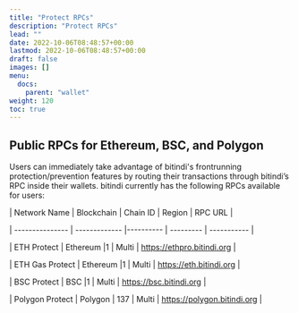 ```yaml
---
title: "Protect RPCs"
description: "Protect RPCs"
lead: ""
date: 2022-10-06T08:48:57+00:00
lastmod: 2022-10-06T08:48:57+00:00
draft: false
images: []
menu:
  docs:
    parent: "wallet"
weight: 120
toc: true
---
```

## Public RPCs for Ethereum, BSC, and Polygon

Users can immediately take advantage of bitindi's frontrunning protection/prevention features by routing their transactions through bitindi’s RPC inside their wallets. bitindi currently has the following RPCs available for users:

|  Network Name   | Blockchain  | Chain ID    | Region  | RPC URL  |

| ---------------  | -------------  |----------   | --------- | ----------- |

| ETH Protect   | Ethereum  |1  | Multi | https://ethpro.bitindi.org |

| ETH Gas Protect  | Ethereum  |1  | Multi | https://eth.bitindi.org |

| BSC Protect   | BSC  |1  | Multi | https://bsc.bitindi.org |

| Polygon Protect  | Polygon  | 137  | Multi | https://polygon.bitindi.org |
